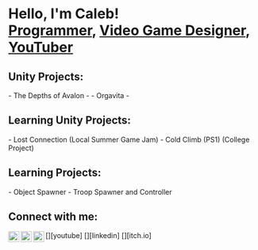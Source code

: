 <h1>Hello, I'm Caleb! <br/><a href="https://github.com/GhoulTurtle">Programmer</a>, <a href="https://www.linkedin.com/in/caleb-richardson-402b94272/">Video Game Designer</a>, <a href="https://www.youtube.com/@ghoulturtle">YouTuber</a></h1>

<h2>Unity Projects:</h2>
- The Depths of Avalon
  - 
- Orgavita
  -

<h2>Learning Unity Projects:</h2>
- Lost Connection (Local Summer Game Jam)
- Cold Climb (PS1) (College Project)

<h2>Learning Projects:</h2>
- Object Spawner
- Troop Spawner and Controller

<h2> Connect with me:</h2>
[<img align="left" alt="GhoulTurtle | YouTube" width="22px" src="https://cdn.jsdelivr.net/npm/simple-icons@v3/icons/youtube.svg" />][youtube]
[<img align="left" alt="CalebRichardson | LinkedIn" width="22px" src="https://cdn.jsdelivr.net/npm/simple-icons@v3/icons/linkedin.svg" />][linkedin]
[<img align="left" alt="GhoulTurtle | Itch.io" width="22px" src="https://raw.githubusercontent.com/simple-icons/simple-icons/refs/heads/develop/icons/itchdotio.svg" />][itch.io]

[youtube]: https://www.youtube.com/@ghoulturtle
[linkedin]: https://www.linkedin.com/in/caleb-richardson-402b94272/
[itch.io]: https://ghoulturtle.itch.io

<!--
**GhoulTurtle/GhoulTurtle** is a ✨ _special_ ✨ repository because its `README.md` (this file) appears on your GitHub profile.

Here are some ideas to get you started:

- 🔭 I’m currently working on ...
- 🌱 I’m currently learning ...
- 👯 I’m looking to collaborate on ...
- 🤔 I’m looking for help with ...
- 💬 Ask me about ...
- 📫 How to reach me: ...
- 😄 Pronouns: ...
- ⚡ Fun fact: ...
-->
